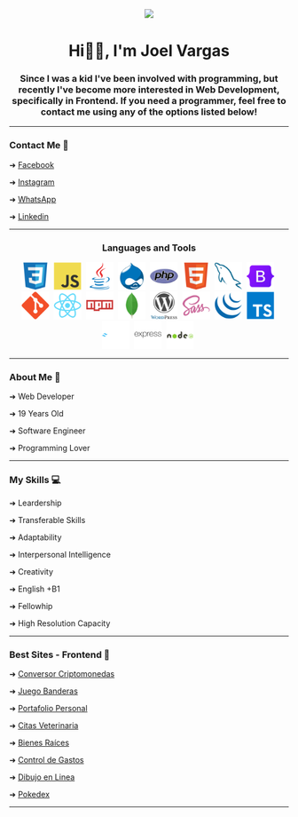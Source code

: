 <div id="header" align="center">
    <img src="https://media.giphy.com/media/du3J3cXyzhj75IOgvA/giphy.gif" width="200" />
    <h1 align="center">Hi👋🏼, I'm Joel Vargas</h1>
    <h3 align="center">Since I was a kid I've been involved with programming, but recently I've become more interested in Web Development, specifically in Frontend.        If you need a programmer, feel free to contact me using any of the options listed below!</h3>
</div>

---

<h3>Contact Me 📱</h3>

➜ [Facebook](https://www.facebook.com/MJoelVR18/)

➜ [Instagram](https://www.instagram.com/joel_vr19/)

➜ [WhatsApp](https://wa.me/+50662166960)

➜ [Linkedin](https://www.linkedin.com/in/joelvr/)

---

<div align="center">
    <h3>Languages and Tools</h3>
    <div>
        <img src="https://github.com/devicons/devicon/blob/master/icons/css3/css3-original.svg" alt="iconTech" width="50" height="50">&nbsp;
        <img src="https://github.com/devicons/devicon/blob/master/icons/javascript/javascript-original.svg" alt="iconTech" width="50" height="50">&nbsp;
        <img src="https://github.com/devicons/devicon/blob/master/icons/java/java-original.svg" alt="iconTech" width="50" height="50">&nbsp;
        <img src="https://github.com/devicons/devicon/blob/master/icons/drupal/drupal-original.svg" alt="iconTech" width="50" height="50">&nbsp;
        <img src="https://github.com/devicons/devicon/blob/master/icons/php/php-original.svg" alt="iconTech" width="50" height="50">&nbsp;
        <img src="https://github.com/devicons/devicon/blob/master/icons/html5/html5-original.svg" alt="iconTech" width="50" height="50">&nbsp;
        <img src="https://github.com/devicons/devicon/blob/master/icons/mysql/mysql-original.svg" alt="iconTech" width="50" height="50">&nbsp;
        <img src="https://github.com/devicons/devicon/blob/master/icons/bootstrap/bootstrap-original.svg" alt="iconTech" width="50" height="50">&nbsp;
        <img src="https://github.com/devicons/devicon/blob/master/icons/git/git-original.svg" alt="iconTech" width="50" height="50">&nbsp;
        <img src="https://github.com/devicons/devicon/blob/master/icons/react/react-original.svg" alt="iconTech" width="50" height="50">&nbsp;
        <img src="https://github.com/devicons/devicon/blob/master/icons/npm/npm-original-wordmark.svg" alt="iconTech" width="50" height="50">&nbsp;
        <img src="https://github.com/devicons/devicon/blob/master/icons/mongodb/mongodb-original.svg" alt="iconTech" width="50" height="50">&nbsp;
        <img src="https://github.com/devicons/devicon/blob/master/icons/wordpress/wordpress-original.svg" alt="iconTech" width="50" height="50">&nbsp;
        <img src="https://github.com/devicons/devicon/blob/master/icons/sass/sass-original.svg" alt="iconTech" width="50" height="50">&nbsp;
        <img src="https://github.com/devicons/devicon/blob/master/icons/jquery/jquery-original.svg" alt="iconTech" width="50" height="50">&nbsp;
        <img src="https://github.com/devicons/devicon/blob/master/icons/typescript/typescript-original.svg" alt="iconTech" width="50" height="50">&nbsp;
        <img src="https://github.com/devicons/devicon/blob/master/icons/tailwindcss/tailwindcss-original-wordmark.svg" alt="iconTech" width="50" height="50">&nbsp;
        <img src="https://github.com/devicons/devicon/blob/master/icons/express/express-original-wordmark.svg" alt="iconTech" width="50" height="50">&nbsp;
        <img src="https://github.com/devicons/devicon/blob/master/icons/nodejs/nodejs-original-wordmark.svg" alt="iconTech" width="50" height="50">&nbsp;
    </div>
</div>

---

<h3>About Me  👤</h3>

➜ Web Developer 

➜ 19 Years Old

➜ Software Engineer

➜ Programming Lover

---

<h3>My Skills  💻</h3>

➜ Leardership

➜ Transferable Skills

➜ Adaptability

➜ Interpersonal Intelligence

➜ Creativity

➜ English +B1

➜ Fellowhip

➜ High Resolution Capacity

---

<h3>Best Sites - Frontend 💯</h3>

➜ [Conversor Criptomonedas](https://convertidor-criptomonedas2022.netlify.app/)

➜ [Juego Banderas](https://juegobanderasjvr19.netlify.app/)

➜ [Portafolio Personal](https://portafoliojoel.netlify.app/)

➜ [Citas Veterinaria](https://veterinaria-pacientes2022.netlify.app/)

➜ [Bienes Raíces](https://bienesraicespruebajoel.netlify.app/)

➜ [Control de Gastos](https://control-de-gastos2022.netlify.app/)

➜ [Dibujo en Linea](https://dibujosenlinea.netlify.app/)

➜ [Pokedex](https://pokedexjoel.netlify.app/index.html)

---
